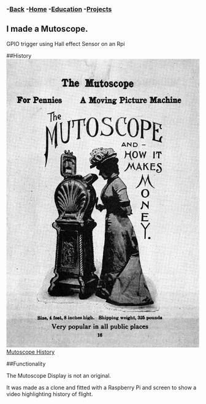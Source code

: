 ### -[Back](https://sparkesys.github.io/Projects)	-[Home](https://sparkesys.github.io)	-[Education](https://sparkesys.github.io/Education)	-[Projects](https://SPARKESYS.github.io/Projects)

## I made a Mutoscope.

GPIO trigger using Hall effect Sensor on an Rpi

##History
![Mutoscope](/assets/images/640px-Mutoscope,_1899_(bis).jpg)
[Mutoscope History](https://www.wikiwand.com/en/Mutoscope)

##Functionality

The Mutoscope Display is not an original.

It was made as a clone and fitted with a Raspberry Pi and screen to show a video highlighting history of flight.


